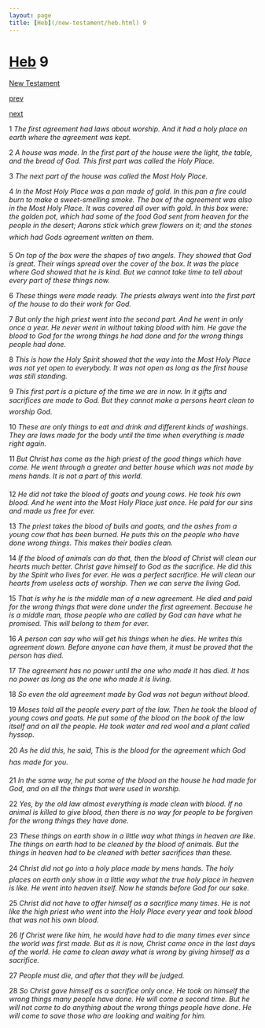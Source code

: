 ```yaml
---
layout: page
title: [Heb](/new-testament/heb.html) 9
---
```


# [Heb](/new-testament/heb.html) 9

[New Testament](/new-testament.html)


[prev](/new-testament/heb/heb-8.html)


[next](/new-testament/heb/heb-10.html)

1 _The first agreement had laws about worship. And it had a holy place on earth where the agreement was kept._

2 _A house was made. In the first part of the house were the light, the table, and the bread of God. This first part was called the Holy Place._

3 _The next part of the house was called the Most Holy Place._

4 _In the Most Holy Place was a pan made of gold. In this pan a fire could burn to make a sweet-smelling smoke. The box of the agreement was also in the Most Holy Place. It was covered all over with gold. In this box were: the golden pot, which had some of the food God sent from heaven for the people in the desert; Aarons stick which grew flowers on it; and the stones which had Gods agreement written on them._

5 _On top of the box were the shapes of two angels. They showed that God is great. Their wings spread over the cover of the box. It was the place where God showed that he is kind. But we cannot take time to tell about every part of these things now._

6 _These things were made ready. The priests always went into the first part of the house to do their work for God._

7 _But only the high priest went into the second part. And he went in only once a year. He never went in without taking blood with him. He gave the blood to God for the wrong things he had done and for the wrong things people had done._

8 _This is how the Holy Spirit showed that the way into the Most Holy Place was not yet open to everybody. It was not open as long as the first house was still standing._

9 _This first part is a picture of the time we are in now. In it gifts and sacrifices are made to God. But they cannot make a persons heart clean to worship God._

10 _These are only things to eat and drink and different kinds of washings. They are laws made for the body until the time when everything is made right again._

11 _But Christ has come as the high priest of the good things which have come. He went through a greater and better house which was not made by mens hands. It is not a part of this world._

12 _He did not take the blood of goats and young cows. He took his own blood. And he went into the Most Holy Place just once. He paid for our sins and made us free for ever._

13 _The priest takes the blood of bulls and goats, and the ashes from a young cow that has been burned. He puts this on the people who have done wrong things. This makes their bodies clean._

14 _If the blood of animals can do that, then the blood of Christ will clean our hearts much better. Christ gave himself to God as the sacrifice. He did this by the Spirit who lives for ever. He was a perfect sacrifice. He will clean our hearts from useless acts of worship.  Then we can serve the living God._

15 _That is why he is the middle man of a new agreement. He died and paid for the wrong things that were done under the first agreement. Because he is a middle man, those people who are called by God can have what he promised. This will belong to them for ever._

16 _A person can say who will get his things when he dies. He writes this agreement down.  Before anyone can have them, it must be proved that the person has died._

17 _The agreement has no power until the one who made it has died. It has no power as long as the one who made it is living._

18 _So even the old agreement made by God was not begun without blood._

19 _Moses told all the people every part of the law. Then he took the blood of young cows and goats. He put some of the blood on the book of the law itself and on all the people.  He took water and red wool and a plant called hyssop._

20 _As he did this, he said, This is the blood for the agreement which God has made for you._

21 _In the same way, he put some of the blood on the house he had made for God, and on all the things that were used in worship._

22 _Yes, by the old law almost everything is made clean with blood. If no animal is killed to give blood, then there is no way for people to be forgiven for the wrong things they have done._

23 _These things on earth show in a little way what things in heaven are like. The things on earth had to be cleaned by the blood of animals. But the things in heaven had to be cleaned with better sacrifices than these._

24 _Christ did not go into a holy place made by mens hands. The holy places on earth only show in a little way what the true holy place in heaven is like. He went into heaven itself.  Now he stands before God for our sake._

25 _Christ did not have to offer himself as a sacrifice many times. He is not like the high priest who went into the Holy Place every year and took blood that was not his own blood._

26 _If Christ were like him, he would have had to die many times ever since the world was first made. But as it is now, Christ came once in the last days of the world. He came to clean away what is wrong by giving himself as a sacrifice._

27 _People must die, and after that they will be judged._

28 _So Christ gave himself as a sacrifice only once. He took on himself the wrong things many people have done. He will come a second time. But he will not come to do anything about the wrong things people have done. He will come to save those who are looking and waiting for him._

